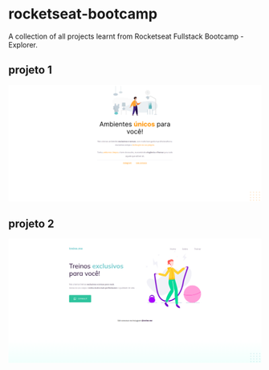 # rocketseat-bootcamp
A collection of all projects learnt from Rocketseat Fullstack Bootcamp - Explorer.

## projeto 1
<img src="./readme_assets/projeto01.png">

## projeto 2 
<img src="./readme_assets/projeto02.png">
